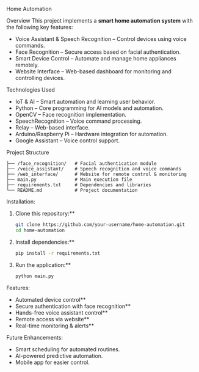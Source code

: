 
Home Automation 

Overview
This project implements a **smart home automation system** with the following key features:
- Voice Assistant & Speech Recognition – Control devices using voice commands.
- Face Recognition – Secure access based on facial authentication.
- Smart Device Control  – Automate and manage home appliances remotely.
- Website Interface  – Web-based dashboard for monitoring and controlling devices.

Technologies Used
- IoT & AI – Smart automation and learning user behavior.
- Python – Core programming for AI models and automation.
- OpenCV – Face recognition implementation.
- SpeechRecognition – Voice command processing.
- Relay – Web-based interface.
- Arduino/Raspberry Pi – Hardware integration for automation.
- Google Assistant – Voice control support.

Project Structure
```
├── /face_recognition/   # Facial authentication module
├── /voice_assistant/    # Speech recognition and voice commands
├── /web_interface/      # Website for remote control & monitoring
├── main.py              # Main execution file
├── requirements.txt     # Dependencies and libraries
└── README.md            # Project documentation
```

 Installation:
1. Clone this repository:**  
   ```bash
   git clone https://github.com/your-username/home-automation.git
   cd home-automation
   ```
2. Install dependencies:**  
   ```bash
   pip install -r requirements.txt
   ```
3. Run the application:**  
   ```bash
   python main.py
   ```

Features:
- Automated device control**  
- Secure authentication with face recognition**  
- Hands-free voice assistant control**  
- Remote access via website**  
- Real-time monitoring & alerts**  

Future Enhancements:
- Smart scheduling for automated routines.
- AI-powered predictive automation.
- Mobile app for easier control.



 
